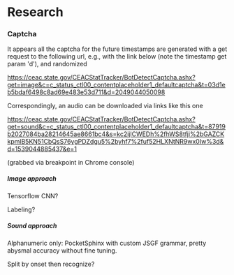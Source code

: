 # Research

### Captcha

It appears all the captcha for the future timestamps are generated with a get request to the following url, e.g., with the link below (note the timestamp get param 'd'), and randomized

https://ceac.state.gov/CEACStatTracker/BotDetectCaptcha.ashx?get=image&c=c_status_ctl00_contentplaceholder1_defaultcaptcha&t=03d1eb5bdaf6498c8ad69e483e53d711&d=2049044050098

Correspondingly, an audio can be downloaded via links like this one

https://ceac.state.gov/CEACStatTracker/BotDetectCaptcha.ashx?get=sound&c=c_status_ctl00_contentplaceholder1_defaultcaptcha&t=87919b2027084ba28214645ae8661bc4&s=kc2ijlCWEDh%2fhWS8tfji%2bGAZCKkpmlB5KN51CbQsS76ygPDZdgu5%2byhf7%2fuf52HLXNtNR9wx0Iw%3d&d=1539044885437&e=1

(grabbed via breakpoint in Chrome console)

##### Image approach

Tensorflow CNN?

Labeling?

##### Sound approach

Alphanumeric only: PocketSphinx with custom JSGF grammar, pretty abysmal accuracy without fine tuning.

Split by onset then recognize?